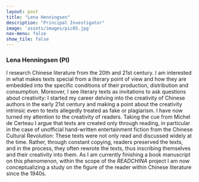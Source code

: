 ```yaml
---
layout: post
title: "Lena Henningsen"
description: "Principal Investigator"
image: 'assets/images/pic05.jpg'
nav-menu: false
show_tile: false
---
```


### Lena Henningsen (PI)

I research Chinese literature from the 20th and 21st century. I am interested in what makes texts special from a literary point of view and how they are embedded into the specific conditions of their production, distribution and consumption. Moreover, I see literary texts as invitations to ask questions about creativity: I started my career delving into the creativity of Chinese authors in the early 21st century and making a point about the creativity intrinsic even to texts allegedly treated as fake or plagiarism. I have now turned my attention to the creativity of readers. Taking the cue from Michel de Certeau I argue that texts are created only through reading, in particular in the case of unofficial hand-written entertainment fiction from the Chinese Cultural Revolution: These texts were not only read and discussed widely at the time. Rather, through constant copying, readers preserved the texts, and in the process, they often rewrote the texts, thus inscribing themselves and their creativity into them. As I am currently finishing a book manuscript on this phenomenon, within the scope of the *READCHINA* project I am now conceptualizing a study on the figure of the reader within Chinese literature since the 1940s.
